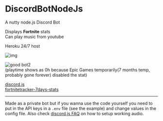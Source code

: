 # DiscordBotNodeJs

A nutty node.js Discord Bot

Displays **Fortnite** stats  
Can play music from youtube

Heroku 24/7 host

![img](https://i.imgur.com/lzd9ZKW.gif)

![good bot2](https://i.imgur.com/ZCsODnt.png)  
(playtime shows as 0h because Epic Games temporarily(7 months temp, probably gone forever) disabled the stat)

[discord.js](https://github.com/hydrabolt/discord.js/)  
[fortnitetracker-7days-stats](https://www.npmjs.com/package/fortnitetracker-7days-stats)

---

Made as a private bot but if you wanna use the code yourself you need to put in the API keys in a `.env` file (see the example) and change values in the config file. Also check [discord.js FAQ](https://discord.js.org/#/docs/main/stable/general/faq) on how to setup working audio.
